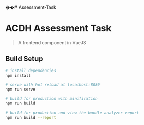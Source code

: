 ��#   A s s e s s m e n t - T a s k  
 
# ACDH Assessment Task

> A frontend component in VueJS

## Build Setup

``` bash
# install dependencies
npm install

# serve with hot reload at localhost:8080
npm run serve

# build for production with minification
npm run build

# build for production and view the bundle analyzer report
npm run build --report
```
